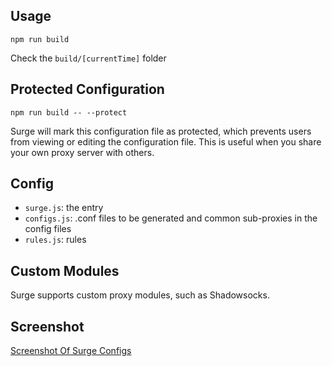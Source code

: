 ## Usage

`npm run build`

Check the `build/[currentTime]` folder

## Protected Configuration

`npm run build -- --protect`

Surge will mark this configuration file as protected, which prevents users from viewing or editing the configuration file. This is useful when you share your own proxy server with others.

## Config

- `surge.js`: the entry
- `configs.js`: .conf files to be generated and common sub-proxies in the config files
- `rules.js`: rules

## Custom Modules

Surge supports custom proxy modules, such as Shadowsocks.

## Screenshot

[Screenshot Of Surge Configs](http://d.pr/i/11qVY)
